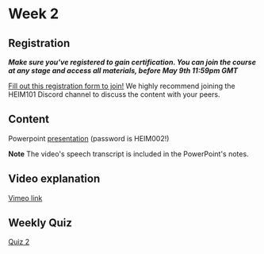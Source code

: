 # Week 2

## Registration
**_Make sure you've registered to gain certification. You can join the course at any stage and access all materials, before May 9th 11:59pm GMT_**

[Fill out this registration form to join!](https://forms.gle/PXq6d3fz7SuSnj2V9) We highly recommend joining the HEIM101 Discord channel to discuss the content with your peers. 

## Content
Powerpoint [presentation](https://zivaconnect-my.sharepoint.com/:p:/g/personal/julio_tide_org/EWBPC_rob5JKtvdhaH9TSBIBYOOQFgJWQEXeSGcNJN2tCg?e=JfUzyh) (password is HEIM002!) 

**Note** The video's speech transcript is included in the PowerPoint's notes.
## Video explanation
[Vimeo link](https://vimeo.com/816789712)
## Weekly Quiz
[Quiz 2](https://forms.gle/B3QSKBfsoeNksBYw9)
